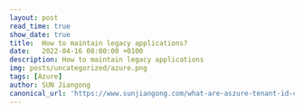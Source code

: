 ```yaml
---
layout: post
read_time: true
show_date: true
title:  How to maintain legacy applications?
date:   2022-04-16 08:00:00 +0100
description: How to maintain legacy applications
img: posts/uncategorized/azure.png
tags: [Azure]
author: SUN Jiangong
canonical_url: 'https://www.sunjiangong.com/what-are-aszure-tenant-id-client-id-object-id.html'
---
```



